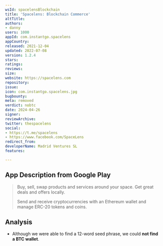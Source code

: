 ```yaml
---
wsId: spacelensBlockchain
title: 'Spacelens: Blockchain Commerce'
altTitle: 
authors:
- danny
users: 1000
appId: com.instantgo.spacelens
appCountry: 
released: 2021-12-04
updated: 2022-07-08
version: 1.2.4
stars: 
ratings: 
reviews: 
size: 
website: https://spacelens.com
repository: 
issue: 
icon: com.instantgo.spacelens.jpg
bugbounty: 
meta: removed
verdict: nobtc
date: 2024-04-26
signer: 
reviewArchive: 
twitter: thespacelens
social:
- https://t.me/spacelens
- https://www.facebook.com/SpaceLens
redirect_from: 
developerName: Madrid Ventures SL
features: 

---
```


## App Description from Google Play

  > Buy, sell, swap products and services around your space. Get great deals and offers locally.
  >
  > Send and receive cryptocurrencies with an Ethereum wallet and manage ERC-20 tokens and coins.

## Analysis 

- Although we were able to find a 12-word seed phrase, we could **not find a BTC wallet**.
